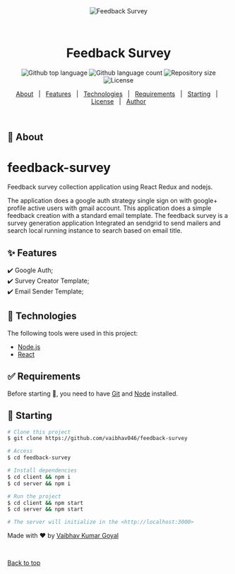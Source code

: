 <div align="center" id="top"> 
  <img src="./.github/app.gif" alt="Feedback Survey" />

  &#xa0;

  <!-- <a href="https://feedbacksurvey.netlify.app">Demo</a> -->
</div>

<h1 align="center">Feedback Survey</h1>

<p align="center">
  <img alt="Github top language" src="https://img.shields.io/github/languages/top/vaibhav046/feedback-survey?color=56BEB8">

  <img alt="Github language count" src="https://img.shields.io/github/languages/count/vaibhav046/feedback-survey?color=56BEB8">

  <img alt="Repository size" src="https://img.shields.io/github/repo-size/vaibhav046/feedback-survey?color=56BEB8">

  <img alt="License" src="https://img.shields.io/github/license/vaibhav046/feedback-survey?color=56BEB8">

  <!-- <img alt="Github issues" src="https://img.shields.io/github/issues/vaibhav046/feedback-survey?color=56BEB8" /> -->

  <!-- <img alt="Github forks" src="https://img.shields.io/github/forks/vaibhav046/feedback-survey?color=56BEB8" /> -->

  <!-- <img alt="Github stars" src="https://img.shields.io/github/stars/vaibhav046/feedback-survey?color=56BEB8" /> -->
</p>

<!-- Status -->

<!-- <h4 align="center"> 
	🚧  Feedback Survey 🚀 Under construction...  🚧
</h4> 

<hr> -->

<p align="center">
  <a href="#dart-about">About</a> &#xa0; | &#xa0; 
  <a href="#sparkles-features">Features</a> &#xa0; | &#xa0;
  <a href="#rocket-technologies">Technologies</a> &#xa0; | &#xa0;
  <a href="#white_check_mark-requirements">Requirements</a> &#xa0; | &#xa0;
  <a href="#checkered_flag-starting">Starting</a> &#xa0; | &#xa0;
  <a href="#memo-license">License</a> &#xa0; | &#xa0;
  <a href="https://github.com/vaibhav046" target="_blank">Author</a>
</p>

<br>

## :dart: About ##

# feedback-survey
Feedback survey collection application using React Redux and nodejs.

The application does a google auth strategy single sign on with google+ profile active users with gmail account.
This application does a simple feedback creation with a standard email template. The feedback survey is a survey generation application
Integrated an sendgrid to send mailers and search local running instance to search based on email title.

## :sparkles: Features ##

:heavy_check_mark: Google Auth;\
:heavy_check_mark: Survey Creator Template;\
:heavy_check_mark: Email Sender Template;

## :rocket: Technologies ##

The following tools were used in this project:

- [Node.js](https://nodejs.org/en/)
- [React](https://pt-br.reactjs.org/)

## :white_check_mark: Requirements ##

Before starting :checkered_flag:, you need to have [Git](https://git-scm.com) and [Node](https://nodejs.org/en/) installed.

## :checkered_flag: Starting ##

```bash
# Clone this project
$ git clone https://github.com/vaibhav046/feedback-survey

# Access
$ cd feedback-survey

# Install dependencies
$ cd client && npm i 
$ cd server && npm i 

# Run the project
$ cd client && npm start 
$ cd server && npm start

# The server will initialize in the <http://localhost:3000>
```

Made with :heart: by <a href="https://github.com/vaibhav046" target="_blank">Vaibhav Kumar Goyal</a>

&#xa0;

<a href="#top">Back to top</a>
